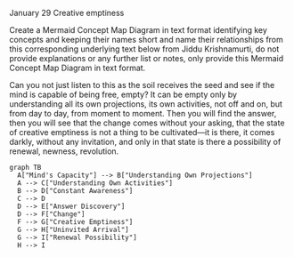 
January 29
Creative emptiness

Create a Mermaid Concept Map Diagram in text format identifying key concepts and keeping their names short  and name their relationships from this corresponding underlying text below from Jiddu Krishnamurti,  do not provide explanations or any further list or notes, only provide this Mermaid Concept Map Diagram in text format.

Can you not just listen to this as the soil receives the seed and see if the mind is capable of being free, empty? It can be empty only by understanding all its own projections, its own activities, not off and on, but from day to day, from moment to moment. Then you will find the answer, then you will see that the change comes without your asking, that the state of creative emptiness is not a thing to be cultivated—it is there, it comes darkly, without any invitation, and only in that state is there a possibility of renewal, newness, revolution.

```mermaid
graph TB
  A["Mind's Capacity"] --> B["Understanding Own Projections"]
  A --> C["Understanding Own Activities"]
  B --> D["Constant Awareness"]
  C --> D
  D --> E["Answer Discovery"]
  D --> F["Change"]
  F --> G["Creative Emptiness"]
  G --> H["Uninvited Arrival"]
  G --> I["Renewal Possibility"]
  H --> I
```